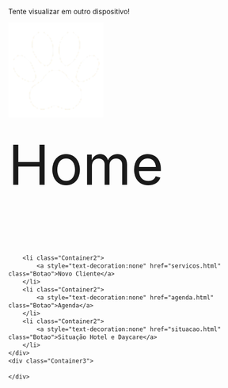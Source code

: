 <!DOCTYPE html>
<html lang="pt-br">
<head>
	<title> Index </title>
	<link href="assets/css/reset.css" rel="reset">
	<link href="assets/css/base_home.css" rel="stylesheet">
	<link href="https://fonts.googleapis.com/css?family=Muli&display=swap" rel="stylesheet">
	<meta charset="utf-8"/>
</head>
<body>
	<div class="PC">
		<p> Tente visualizar em outro dispositivo! </p>
	</div>
	<div class="Container1">
		<div class="Container1_L">
			<a href="home.html"><img src="assets/img/pata.png" alt="Imagem de uma pata de cachorro"></a>
		</div> 
		<div class="Container1_L">
			<p style="font-size: 7rem; margin-top: 1.5rem;">Home</p>
		</div> 
	</div>
	<div class="Container2_lista"> 

		<li class="Container2">
			<a style="text-decoration:none" href="servicos.html" class="Botao">Novo Cliente</a>
		</li>
		<li class="Container2">
			<a style="text-decoration:none" href="agenda.html" class="Botao">Agenda</a>
		</li>
		<li class="Container2">
			<a style="text-decoration:none" href="situacao.html" class="Botao">Situação Hotel e Daycare</a>
		</li>
	</div>
	<div class="Container3">

	</div>
</body>

</html> 